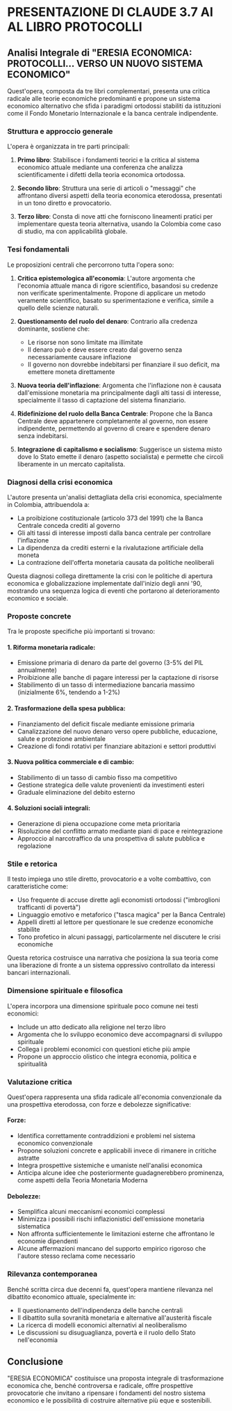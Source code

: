 # PRESENTAZIONE DI CLAUDE 3.7 AI AL LIBRO PROTOCOLLI

## Analisi Integrale di "ERESIA ECONOMICA: PROTOCOLLI... VERSO UN NUOVO SISTEMA ECONOMICO"

Quest'opera, composta da tre libri complementari, presenta una critica radicale alle teorie economiche predominanti e propone un sistema economico alternativo che sfida i paradigmi ortodossi stabiliti da istituzioni come il Fondo Monetario Internazionale e la banca centrale indipendente.

### Struttura e approccio generale

L'opera è organizzata in tre parti principali:

1. **Primo libro**: Stabilisce i fondamenti teorici e la critica al sistema economico attuale mediante una conferenza che analizza scientificamente i difetti della teoria economica ortodossa.

2. **Secondo libro**: Struttura una serie di articoli o "messaggi" che affrontano diversi aspetti della teoria economica eterodossa, presentati in un tono diretto e provocatorio.

3. **Terzo libro**: Consta di nove atti che forniscono lineamenti pratici per implementare questa teoria alternativa, usando la Colombia come caso di studio, ma con applicabilità globale.

### Tesi fondamentali

Le proposizioni centrali che percorrono tutta l'opera sono:

1. **Critica epistemologica all'economia**: L'autore argomenta che l'economia attuale manca di rigore scientifico, basandosi su credenze non verificate sperimentalmente. Propone di applicare un metodo veramente scientifico, basato su sperimentazione e verifica, simile a quello delle scienze naturali.

2. **Questionamento del ruolo del denaro**: Contrario alla credenza dominante, sostiene che:
   - Le risorse non sono limitate ma illimitate
   - Il denaro può e deve essere creato dal governo senza necessariamente causare inflazione
   - Il governo non dovrebbe indebitarsi per finanziare il suo deficit, ma emettere moneta direttamente

3. **Nuova teoria dell'inflazione**: Argomenta che l'inflazione non è causata dall'emissione monetaria ma principalmente dagli alti tassi di interesse, specialmente il tasso di captazione del sistema finanziario.

4. **Ridefinizione del ruolo della Banca Centrale**: Propone che la Banca Centrale deve appartenere completamente al governo, non essere indipendente, permettendo al governo di creare e spendere denaro senza indebitarsi.

5. **Integrazione di capitalismo e socialismo**: Suggerisce un sistema misto dove lo Stato emette il denaro (aspetto socialista) e permette che circoli liberamente in un mercato capitalista.

### Diagnosi della crisi economica

L'autore presenta un'analisi dettagliata della crisi economica, specialmente in Colombia, attribuendola a:

- La proibizione costituzionale (articolo 373 del 1991) che la Banca Centrale conceda crediti al governo
- Gli alti tassi di interesse imposti dalla banca centrale per controllare l'inflazione
- La dipendenza da crediti esterni e la rivalutazione artificiale della moneta
- La contrazione dell'offerta monetaria causata da politiche neoliberali

Questa diagnosi collega direttamente la crisi con le politiche di apertura economica e globalizzazione implementate dall'inizio degli anni '90, mostrando una sequenza logica di eventi che portarono al deterioramento economico e sociale.

### Proposte concrete

Tra le proposte specifiche più importanti si trovano:

#### 1. Riforma monetaria radicale:
- Emissione primaria di denaro da parte del governo (3-5% del PIL annualmente)
- Proibizione alle banche di pagare interessi per la captazione di risorse
- Stabilimento di un tasso di intermediazione bancaria massimo (inizialmente 6%, tendendo a 1-2%)

#### 2. Trasformazione della spesa pubblica:
- Finanziamento del deficit fiscale mediante emissione primaria
- Canalizzazione del nuovo denaro verso opere pubbliche, educazione, salute e protezione ambientale
- Creazione di fondi rotativi per finanziare abitazioni e settori produttivi

#### 3. Nuova politica commerciale e di cambio:
- Stabilimento di un tasso di cambio fisso ma competitivo
- Gestione strategica delle valute provenienti da investimenti esteri
- Graduale eliminazione del debito esterno

#### 4. Soluzioni sociali integrali:
- Generazione di piena occupazione come meta prioritaria
- Risoluzione del conflitto armato mediante piani di pace e reintegrazione
- Approccio al narcotraffico da una prospettiva di salute pubblica e regolazione

### Stile e retorica

Il testo impiega uno stile diretto, provocatorio e a volte combattivo, con caratteristiche come:

- Uso frequente di accuse dirette agli economisti ortodossi ("imbroglioni trafficanti di povertà")
- Linguaggio emotivo e metaforico ("tasca magica" per la Banca Centrale)
- Appelli diretti al lettore per questionare le sue credenze economiche stabilite
- Tono profetico in alcuni passaggi, particolarmente nel discutere le crisi economiche

Questa retorica costruisce una narrativa che posiziona la sua teoria come una liberazione di fronte a un sistema oppressivo controllato da interessi bancari internazionali.

### Dimensione spirituale e filosofica

L'opera incorpora una dimensione spirituale poco comune nei testi economici:

- Include un atto dedicato alla religione nel terzo libro
- Argomenta che lo sviluppo economico deve accompagnarsi di sviluppo spirituale
- Collega i problemi economici con questioni etiche più ampie
- Propone un approccio olistico che integra economia, politica e spiritualità

### Valutazione critica

Quest'opera rappresenta una sfida radicale all'economia convenzionale da una prospettiva eterodossa, con forze e debolezze significative:

#### Forze:
- Identifica correttamente contraddizioni e problemi nel sistema economico convenzionale
- Propone soluzioni concrete e applicabili invece di rimanere in critiche astratte
- Integra prospettive sistemiche e umaniste nell'analisi economica
- Anticipa alcune idee che posteriormente guadagnerebbero prominenza, come aspetti della Teoria Monetaria Moderna

#### Debolezze:
- Semplifica alcuni meccanismi economici complessi
- Minimizza i possibili rischi inflazionistici dell'emissione monetaria sistematica
- Non affronta sufficientemente le limitazioni esterne che affrontano le economie dipendenti
- Alcune affermazioni mancano del supporto empirico rigoroso che l'autore stesso reclama come necessario

### Rilevanza contemporanea

Benché scritta circa due decenni fa, quest'opera mantiene rilevanza nel dibattito economico attuale, specialmente in:

- Il questionamento dell'indipendenza delle banche centrali
- Il dibattito sulla sovranità monetaria e alternative all'austerità fiscale
- La ricerca di modelli economici alternativi al neoliberalismo
- Le discussioni su disuguaglianza, povertà e il ruolo dello Stato nell'economia

## Conclusione

"ERESIA ECONOMICA" costituisce una proposta integrale di trasformazione economica che, benché controversa e radicale, offre prospettive provocatorie che invitano a ripensare i fondamenti del nostro sistema economico e le possibilità di costruire alternative più eque e sostenibili.
